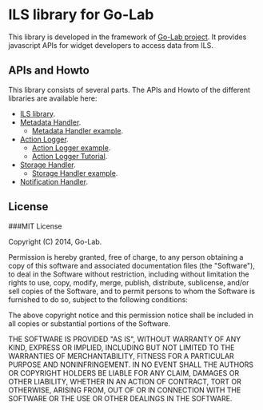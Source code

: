 ILS library for Go-Lab
===

This library is developed in the framework of [Go-Lab project](http://www.go-lab-project.eu/). It provides javascript APIs for widget developers to access data from ILS. 

## APIs and Howto
This library consists of several parts. The APIs and Howto of the different libraries are available here: 

* [ILS library](https://github.com/go-lab/ils/wiki/ILS-Library).
* [Metadata Handler](https://github.com/go-lab/ils/wiki/MetadataHandler).
	* [Metadata Handler example](https://github.com/go-lab/ils/wiki/example%20metadata).
* [Action Logger](https://github.com/go-lab/ils/wiki/ActionLogger).
	* [Action Logger example](https://github.com/go-lab/ils/wiki/example%20action%20log).
	* [Action Logger Tutorial](https://github.com/go-lab/ils/wiki/ActionLogger-Tutorial).
* [Storage Handler](https://github.com/go-lab/ils/wiki/StorageHandler).
	* [Storage Handler example](https://github.com/go-lab/ils/wiki/example%20resource).
* [Notification Handler](https://github.com/go-lab/ils/wiki/NotificationClient).

## License
###MIT License

Copyright (C) 2014, Go-Lab.

Permission is hereby granted, free of charge, to any person obtaining a copy of this software and associated documentation files (the "Software"), to deal in the Software without restriction, including without limitation the rights to use, copy, modify, merge, publish, distribute, sublicense, and/or sell copies of the Software, and to permit persons to whom the Software is furnished to do so, subject to the following conditions:

The above copyright notice and this permission notice shall be included in all copies or substantial portions of the Software.

THE SOFTWARE IS PROVIDED "AS IS", WITHOUT WARRANTY OF ANY KIND, EXPRESS OR IMPLIED, INCLUDING BUT NOT LIMITED TO THE WARRANTIES OF MERCHANTABILITY, FITNESS FOR A PARTICULAR PURPOSE AND NONINFRINGEMENT. IN NO EVENT SHALL THE AUTHORS OR COPYRIGHT HOLDERS BE LIABLE FOR ANY CLAIM, DAMAGES OR OTHER LIABILITY, WHETHER IN AN ACTION OF CONTRACT, TORT OR OTHERWISE, ARISING FROM, OUT OF OR IN CONNECTION WITH THE SOFTWARE OR THE USE OR OTHER DEALINGS IN THE SOFTWARE.



